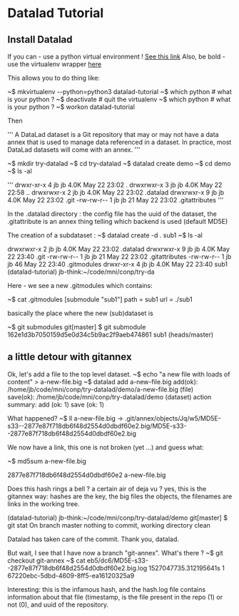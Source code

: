 # Datalad Tutorial

## Install Datalad

If you can - use a python virtual environment !  [See this link](https://docs.python.org/3/tutorial/venv.html)
Also, be bold - use the virtualenv wrapper [here](https://virtualenvwrapper.readthedocs.io/en/latest/)

This allows you to do thing like:

~$ mkvirtualenv --python=python3 datalad-tutorial
~$ which python # what is your python ?
~$ deactivate # quit the virtualenv
~$ which python # what is your python ?
~$ workon datalad-tutorial

Then

'''
A DataLad dataset is a Git repository that may or may not have a data annex that is used to manage data referenced in a dataset. In practice, most DataLad datasets will come with an annex.
'''

~$ mkdir try-datalad
~$ cd try-datalad
~$ datalad create demo
~$ cd demo
~$ ls -al 

'''
drwxr-xr-x 4 jb jb 4.0K May 22 23:02 .
drwxrwxr-x 3 jb jb 4.0K May 22 22:58 ..
drwxrwxr-x 2 jb jb 4.0K May 22 23:02 .datalad
drwxrwxr-x 9 jb jb 4.0K May 22 23:02 .git
-rw-rw-r-- 1 jb jb   21 May 22 23:02 .gitattributes
'''

In the .datalad directory : the config file has the uuid of the dataset, the .gitattribute is an annex thing telling which backend is used (default MD5E)

The creation of a subdataset :
~$ datalad create -d . sub1
~$ ls -al 

drwxrwxr-x 2 jb jb 4.0K May 22 23:02 .datalad
drwxrwxr-x 9 jb jb 4.0K May 22 23:40 .git
-rw-rw-r-- 1 jb jb   21 May 22 23:02 .gitattributes
-rw-rw-r-- 1 jb jb   46 May 22 23:40 .gitmodules
drwxr-xr-x 4 jb jb 4.0K May 22 23:40 sub1
(datalad-tutorial) jb-think:~/code/mni/conp/try-da

Here - we see a new .gitmodules which contains:

~$ cat .gitmodules
[submodule "sub1"]
	path = sub1
	url = ./sub1

basically the place where the new (sub)dataset is

~$ git submodules
git[master] $ git submodule 
 162e1d3b7050159d5e0d34c5b9ac2f9aeb474861 sub1 (heads/master)

## a little detour with gitannex

Ok, let's add a file to the top level dataset. 
~$ echo "a new file with loads of content" > a-new-file.big
~$ datalad add a-new-file.big
add(ok): /home/jb/code/mni/conp/try-datalad/demo/a-new-file.big (file)                                                          
save(ok): /home/jb/code/mni/conp/try-datalad/demo (dataset)
action summary:
  add (ok: 1)
  save (ok: 1)

What happened? 
~$ ll
a-new-file.big -> .git/annex/objects/Jq/w5/MD5E-s33--2877e87f718db6f48d2554d0dbdf60e2.big/MD5E-s33--2877e87f718db6f48d2554d0dbdf60e2.big

We now have a link, this one is not broken (yet ...) and guess what: 

~$ md5sum a-new-file.big

2877e87f718db6f48d2554d0dbdf60e2  a-new-file.big

Does this hash rings a bell ? a certain air of deja vu ? yes, this is the gitannex way: hashes are the key, the big files the objects, the filenames are links in the working tree.

(datalad-tutorial) jb-think:~/code/mni/conp/try-datalad/demo
git[master] $ git stat
On branch master
nothing to commit, working directory clean

Datalad has taken care of the commit. Thank you, datalad.

But wait, I see that I have now a branch "git-annex". What's there ? 
~$ git checkout git-annex
~$ cat eb5/dc6/MD5E-s33--2877e87f718db6f48d2554d0dbdf60e2.big.log 
1527047735.312195641s 1 67220ebc-5dbd-4609-8ff5-ea16120325a9

Interesting: this is the infamous hash, and the hash.log file contains information about that file (timestamp, is the file present in the repo (1) or not (0), and uuid of the repository. 










 
